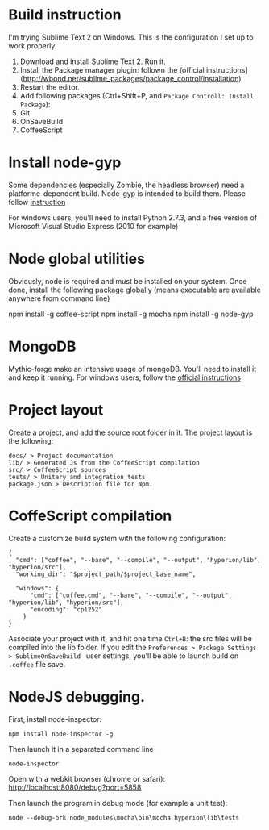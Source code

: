 # Build instruction

I'm trying Sublime Text 2 on Windows.
This is the configuration I set up to work properly.

1. Download and install Sublime Text 2. Run it.
2. Install the Package manager plugin: follown the (official instructions](http://wbond.net/sublime_packages/package_control/installation)
3. Restart the editor.
4. Add following packages (Ctrl+Shift+P, and `Package Controll: Install Package`):
  1. Git
  2. OnSaveBuild
  3. CoffeeScript

# Install node-gyp

Some dependencies (especially Zombie, the headless browser) need a platforme-dependent build.
Node-gyp is intended to build them.
Please follow [instruction](https://github.com/TooTallNate/node-gyp)

For windows users, you'll need to install Python 2.7.3, and a free version of Microsoft Visual Studio Express (2010 for example)


# Node global utilities

Obviously, node is required and must be installed on your system.
Once done, install the following package globally (means executable are available anywhere from command line)

  npm install -g coffee-script
  npm install -g mocha
  npm install -g node-gyp

# MongoDB

Mythic-forge make an intensive usage of mongoDB. You'll need to install it and keep it running.
For windows users, follow the [official instructions](http://www.mongodb.org/display/DOCS/Windows+Service)

# Project layout

Create a project, and add the source root folder in it.
The project layout is the following:

    docs/ > Project documentation 
    lib/ > Generated Js from the CoffeeScript compilation
    src/ > CoffeeScript sources
    tests/ > Unitary and integration tests
    package.json > Description file for Npm.

# CoffeScript compilation

Create a customize build system with the following configuration:

    {
      "cmd": ["coffee", "--bare", "--compile", "--output", "hyperion/lib", "hyperion/src"],
      "working_dir": "$project_path/$project_base_name",
      
      "windows": {
          "cmd": ["coffee.cmd", "--bare", "--compile", "--output", "hyperion/lib", "hyperion/src"],
          "encoding": "cp1252"
        }
    }

Associate your project with it, and hit one time `Ctrl+B`: the src files will be compiled into the lib folder.
If you edit the `Preferences > Package Settings > SublimeOnSaveBuild ` user settings, you'll be able to launch build on 
`.coffee` file save.

# NodeJS debugging.

First, install node-inspector:

    npm install node-inspector -g

Then launch it in a separated command line

    node-inspector

Open with a webkit browser (chrome or safari): [http://localhost:8080/debug?port=5858](http://localhost:8080/debug?port=5858)

Then launch the program in debug mode (for example a unit test):

    node --debug-brk node_modules\mocha\bin\mocha hyperion\lib\tests
